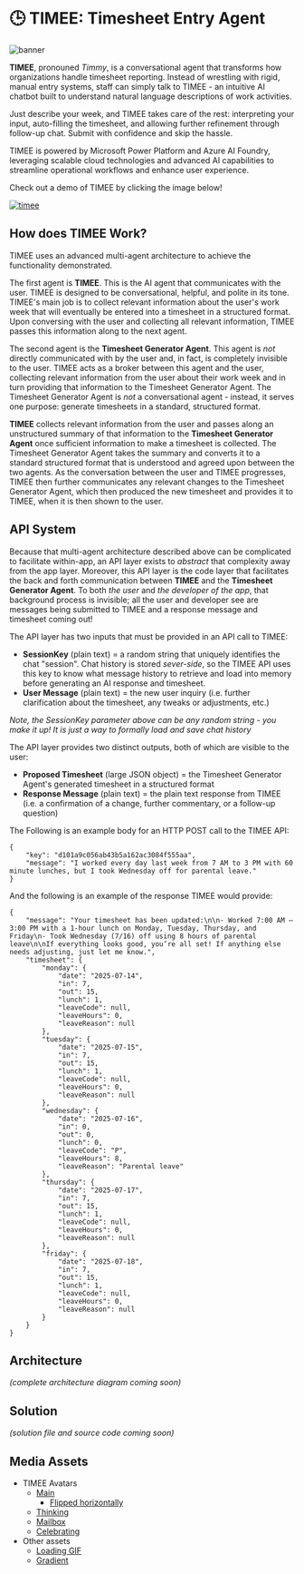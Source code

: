 # 🕒 TIMEE: **Time**sheet **E**ntry Agent
![banner](https://i.imgur.com/wXgrfTF.jpeg)

**TIMEE**, pronouned *Timmy*, is a conversational agent that transforms how organizations handle timesheet reporting. Instead of wrestling with rigid, manual entry systems, staff can simply talk to TIMEE - an intuitive AI chatbot built to understand natural language descriptions of work activities.

Just describe your week, and TIMEE takes care of the rest: interpreting your input, auto-filling the timesheet, and allowing further refinement through follow-up chat. Submit with confidence and skip the hassle.

TIMEE is powered by Microsoft Power Platform and Azure AI Foundry, leveraging scalable cloud technologies and advanced AI capabilities to streamline operational workflows and enhance user experience.

Check out a demo of TIMEE by clicking the image below!

[![timee](https://i.imgur.com/txoBBdI.png)]()

## How does TIMEE Work?
TIMEE uses an advanced multi-agent architecture to achieve the functionality demonstrated. 

The first agent is **TIMEE**. This is the AI agent that communicates with the user. TIMEE is designed to be conversational, helpful, and polite in its tone. TIMEE's main job is to collect relevant information about the user's work week that will eventually be entered into a timesheet in a structured format. Upon conversing with the user and collecting all relevant information, TIMEE passes this information along to the next agent.

The second agent is the **Timesheet Generator Agent**. This agent is *not* directly communicated with by the user and, in fact, is completely invisible to the user. TIMEE acts as a broker between this agent and the user, collecting relevant information from the user about their work week and in turn providing that information to the Timesheet Generator Agent. The Timesheet Generator Agent is *not* a conversational agent - instead, it serves one purpose: generate timesheets in a standard, structured format.

**TIMEE** collects relevant information from the user and passes along an unstructured summary of that information to the **Timesheet Generator Agent** once sufficient information to make a timesheet is collected.  The Timesheet Generator Agent takes the summary and converts it to a standard structured format that is understood and agreed upon between the two agents. As the conversation between the user and TIMEE progresses, TIMEE then further communicates any relevant changes to the Timesheet Generator Agent, which then produced the new timesheet and provides it to TIMEE, when it is then shown to the user.

## API System
Because that multi-agent architecture described above can be complicated to facilitate within-app, an API layer exists to *abstract* that complexity away from the app layer. Moreover, this API layer is the code layer that facilitates the back and forth communication between **TIMEE** and the **Timesheet Generator Agent**. To both *the user* and *the developer of the app*, that background process is invisible; all the user and developer see are messages being submitted to TIMEE and a response message and timesheet coming out!

The API layer has two inputs that must be provided in an API call to TIMEE:
- **SessionKey** (plain text) = a random string that uniquely identifies the chat "session". Chat history is stored *sever-side*, so the TIMEE API uses this key to know what message history to retrieve and load into memory before generating an AI response and timesheet.
- **User Message** (plain text) = the new user inquiry (i.e. further clarification about the timesheet, any tweaks or adjustments, etc.)

*Note, the SessionKey parameter above can be any random string - you make it up! It is just a way to formally load and save chat history*

The API layer provides two distinct outputs, both of which are visible to the user:
- **Proposed Timesheet** (large JSON object) = the Timesheet Generator Agent's generated timesheet in a structured format
- **Response Message** (plain text) = the plain text response from TIMEE (i.e. a confirmation of a change, further commentary, or a follow-up question)

The Following is an example body for an HTTP POST call to the TIMEE API:
```
{
    "key": "d101a9c056ab43b5a162ac3084f555aa",
    "message": "I worked every day last week from 7 AM to 3 PM with 60 minute lunches, but I took Wednesday off for parental leave."
}
```

And the following is an example of the response TIMEE would provide:
```
{
    "message": "Your timesheet has been updated:\n\n- Worked 7:00 AM – 3:00 PM with a 1-hour lunch on Monday, Tuesday, Thursday, and Friday\n- Took Wednesday (7/16) off using 8 hours of parental leave\n\nIf everything looks good, you’re all set! If anything else needs adjusting, just let me know.",
    "timesheet": {
        "monday": {
            "date": "2025-07-14",
            "in": 7,
            "out": 15,
            "lunch": 1,
            "leaveCode": null,
            "leaveHours": 0,
            "leaveReason": null
        },
        "tuesday": {
            "date": "2025-07-15",
            "in": 7,
            "out": 15,
            "lunch": 1,
            "leaveCode": null,
            "leaveHours": 0,
            "leaveReason": null
        },
        "wednesday": {
            "date": "2025-07-16",
            "in": 0,
            "out": 0,
            "lunch": 0,
            "leaveCode": "P",
            "leaveHours": 8,
            "leaveReason": "Parental leave"
        },
        "thursday": {
            "date": "2025-07-17",
            "in": 7,
            "out": 15,
            "lunch": 1,
            "leaveCode": null,
            "leaveHours": 0,
            "leaveReason": null
        },
        "friday": {
            "date": "2025-07-18",
            "in": 7,
            "out": 15,
            "lunch": 1,
            "leaveCode": null,
            "leaveHours": 0,
            "leaveReason": null
        }
    }
}
```

## Architecture
*(complete architecture diagram coming soon)*

## Solution
*(solution file and source code coming soon)*

## Media Assets
- TIMEE Avatars
  - [Main](https://i.imgur.com/kVoZQlJ.png)
    - [Flipped horizontally](https://i.imgur.com/Db1RQUy.png)
  - [Thinking](https://i.imgur.com/QTOdNxJ.png)
  - [Mailbox](https://i.imgur.com/T1rFNN3.png)
  - [Celebrating](https://i.imgur.com/0adH6TQ.png)
- Other assets
  - [Loading GIF](https://i.imgur.com/DCePhoO.gif)
  - [Gradient](https://i.imgur.com/dUNT54U.jpeg)